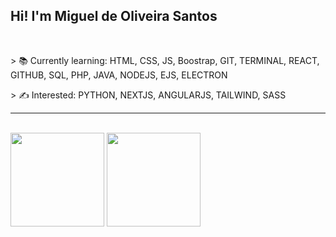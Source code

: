 ## Hi! I'm Miguel de Oliveira Santos

<br>

<p> > 📚 Currently learning: HTML, CSS, JS, Boostrap, GIT, TERMINAL, REACT, GITHUB, SQL, PHP, JAVA, NODEJS, EJS, ELECTRON</p>   
<p> > ✍ Interested: PYTHON, NEXTJS, ANGULARJS, TAILWIND, SASS</p>
<HR> 
   <br>
   <div>
<img height="150em" src="https://github-readme-stats.vercel.app/api/top-langs/?username=miguelsantos1&layout=compact&langs_count=7&theme=ocean_dark"/> 
      <img height="150em" src="https://github-readme-stats.vercel.app/api?username=miguelsantos1&theme=ocean_dark&show_icons=true"/>
</div>

 

   
  


   

